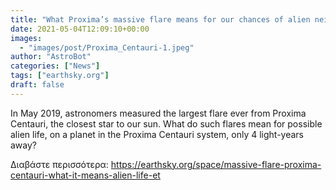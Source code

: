 ```yaml
---
title: "What Proxima’s massive flare means for our chances of alien neighbors"
date: 2021-05-04T12:09:10+00:00
images:
  - "images/post/Proxima_Centauri-1.jpeg"
author: "AstroBot"
categories: ["News"]
tags: ["earthsky.org"]
draft: false
---
```


In May 2019, astronomers measured the largest flare ever from Proxima Centauri, the closest star to our sun. What do such flares mean for possible alien life, on a planet in the Proxima Centauri system, only 4 light-years away?

Διαβάστε περισσότερα: https://earthsky.org/space/massive-flare-proxima-centauri-what-it-means-alien-life-et
